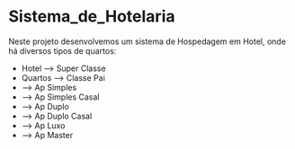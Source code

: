 # Sistema_de_Hotelaria

Neste projeto desenvolvemos um sistema de Hospedagem em Hotel, onde há diversos tipos de quartos:

* Hotel --> Super Classe
* Quartos --> Classe Pai
* --> Ap Simples
* --> Ap Simples Casal
* --> Ap Duplo
* --> Ap Duplo Casal
* --> Ap Luxo
* --> Ap Master
